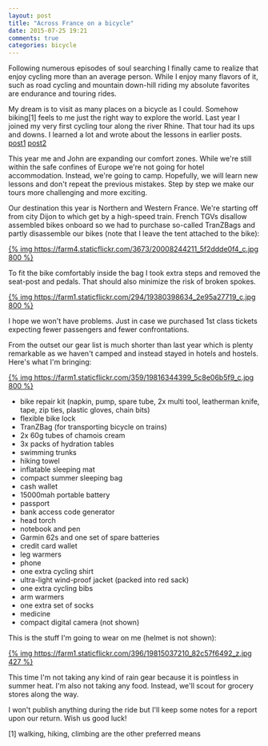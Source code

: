 ```yaml
---
layout: post
title: "Across France on a bicycle"
date: 2015-07-25 19:21
comments: true
categories: bicycle
---
```


Following numerous episodes of soul searching I finally came to realize that enjoy cycling more than an average person. While I enjoy many flavors of it, such as road cycling and mountain down-hill riding my absolute favorites are endurance and touring rides.

My dream is to visit as many places on a bicycle as I could. Somehow biking[1] feels to me just the right way to explore the world. Last year I joined my very first cycling tour along the river Rhine. That tour had its ups and downs. I learned a lot and wrote about the lessons in earlier posts. [post1](/blog/2014/12/03/what-i-learned-from-a-10-day-bicycle-tour/) [post2](/blog/2014/12/15/what-i-learned-from-a-10-day-bicycle-tour/)

This year me and John are expanding our comfort zones. While we're still within the safe confines of Europe we're not going for hotel accommodation. Instead, we're going to camp. Hopefully, we will learn new lessons and don't repeat the previous mistakes. Step by step we make our tours more challenging and more exciting.

Our destination this year is Northern and Western France. We're starting off from city Dijon to which get by a high-speed train. French TGVs disallow  assembled bikes onboard so we had to purchase so-called TranZBags and partly disassemble our bikes (note that I leave the tent attached to the bike):

[{% img https://farm4.staticflickr.com/3673/20008244211_5f2ddde0f4_c.jpg 800 %}](https://www.flickr.com/photos/tentaclephotos/20008244211)

To fit the bike comfortably inside the bag I took extra steps and removed the seat-post and pedals. That should also minimize the risk of broken spokes.

[{% img https://farm1.staticflickr.com/294/19380398634_2e95a27719_c.jpg 800 %}](https://www.flickr.com/photos/tentaclephotos/19380398634)

I hope we won't have problems. Just in case we purchased 1st class tickets expecting fewer passengers and fewer confrontations.

From the outset our gear list is much shorter than last year which is plenty remarkable as we haven't camped and instead stayed in hotels and hostels. Here's what I'm bringing:

[{% img https://farm1.staticflickr.com/359/19816344399_5c8e06b5f9_c.jpg 800 %}](https://www.flickr.com/photos/tentaclephotos/19816344399)

 * bike repair kit (napkin, pump, spare tube, 2x multi tool, leatherman knife, tape, zip ties, plastic gloves, chain bits)
 * flexible bike lock
 * TranZBag (for transporting bicycle on trains)
 * 2x 60g tubes of chamois cream
 * 3x packs of hydration tables
 * swimming trunks
 * hiking towel
 * inflatable sleeping mat
 * compact summer sleeping bag
 * cash wallet
 * 15000mah portable battery
 * passport
 * bank access code generator
 * head torch
 * notebook and pen
 * Garmin 62s and one set of spare batteries
 * credit card wallet
 * leg warmers
 * phone
 * one extra cycling shirt
 * ultra-light wind-proof jacket (packed into red sack)
 * one extra cycling bibs
 * arm warmers
 * one extra set of socks
 * medicine
 * compact digital camera (not shown)

This is the stuff I'm going to wear on me (helmet is not shown):

[{% img https://farm1.staticflickr.com/396/19815037210_82c57f6492_z.jpg 427 %}](https://www.flickr.com/photos/tentaclephotos/19815037210)

This time I'm not taking any kind of rain gear because it is pointless in summer heat. I'm also not taking any food. Instead, we'll scout for grocery stores along the way.

I won't publish anything during the ride but I'll keep some notes for a report upon our return. Wish us good luck!

[1] walking, hiking, climbing are the other preferred means